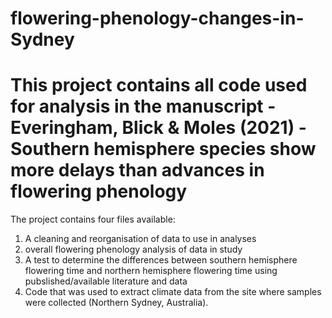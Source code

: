 # flowering-phenology-changes-in-Sydney

# This project contains all code used for analysis in the manuscript - Everingham, Blick & Moles (2021) - Southern hemisphere species show more delays than advances in flowering phenology

The project contains four files available:
1. A cleaning and reorganisation of data to use in analyses
2. overall flowering phenology analysis of data in study
3. A test to determine the differences between southern hemisphere flowering time and northern hemisphere flowering time using pubslished/available literature and data
4. Code that was used to extract climate data from the site where samples were collected (Northern Sydney, Australia).

